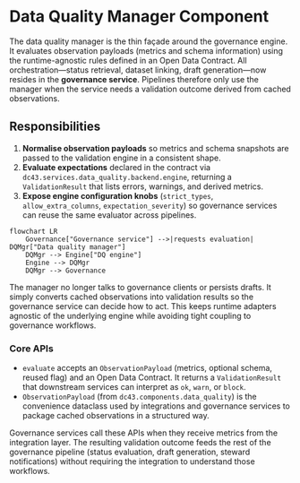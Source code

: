 # Data Quality Manager Component

The data quality manager is the thin façade around the governance engine.
It evaluates observation payloads (metrics and schema information) using
the runtime-agnostic rules defined in an Open Data Contract. All
orchestration—status retrieval, dataset linking, draft generation—now
resides in the **governance service**. Pipelines therefore only use the
manager when the service needs a validation outcome derived from cached
observations.

## Responsibilities

1. **Normalise observation payloads** so metrics and schema snapshots are
   passed to the validation engine in a consistent shape.
2. **Evaluate expectations** declared in the contract via
   `dc43.services.data_quality.backend.engine`, returning a `ValidationResult`
   that lists errors, warnings, and derived metrics.
3. **Expose engine configuration knobs** (`strict_types`,
   `allow_extra_columns`, `expectation_severity`) so governance services
   can reuse the same evaluator across pipelines.

```mermaid
flowchart LR
    Governance["Governance service"] -->|requests evaluation| DQMgr["Data quality manager"]
    DQMgr --> Engine["DQ engine"]
    Engine --> DQMgr
    DQMgr --> Governance
```

The manager no longer talks to governance clients or persists drafts. It
simply converts cached observations into validation results so the
governance service can decide how to act. This keeps runtime adapters
agnostic of the underlying engine while avoiding tight coupling to
governance workflows.

### Core APIs

- `evaluate` accepts an `ObservationPayload` (metrics, optional schema,
  reused flag) and an Open Data Contract. It returns a `ValidationResult`
  that downstream services can interpret as `ok`, `warn`, or `block`.
- `ObservationPayload` (from `dc43.components.data_quality`) is the
  convenience dataclass used by integrations and governance services to
  package cached observations in a structured way.

Governance services call these APIs when they receive metrics from the
integration layer. The resulting validation outcome feeds the rest of the
governance pipeline (status evaluation, draft generation, steward
notifications) without requiring the integration to understand those
workflows.
